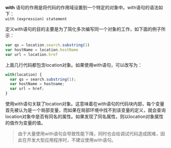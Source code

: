 **with** 语句的作用是将代码的作用域设置到一个特定的对象中。with语句的语法如下：  
`with (expression) statement`   

定义with语句的目的主要是为了简化多次编写同一个对象的工作，如下面的例子所示：
```js
var qs = location.search.substring(1)
var hostName = location.hostName
var url = location.href
```
上面几行代码都包含location对象。如果使用with语句，可以改写为：
```js
with(location) {
  var qs = search.substring(1);
  var hostName = hostname;
  var url = href;
}
```
使用with语句关联了location对象。这意味着在with语句的代码块内部，每个变量首先被认为是一个局部变量，而如果在局部环境中找不到该变量的定义，就会查询location对象中是否有同名的属性。如果发现了同名属性，则以location对象属性的值作为变量的值。    
> 由于大量使用with语句会导致性能下降，同时也会给调试代码造成困难，因此在开发大型应用程序时，不建议使用with语句。